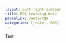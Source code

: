 ```yaml
---
layout: post-right-sidebar
title: ROS Learning Note
permalink: /note/ROS
categories: [ note , ROS]
---
```


Test